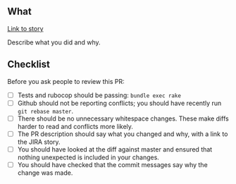 
## What

[Link to story](https://dsdmoj.atlassian.net/browse/AP-XXX)

Describe what you did and why.

## Checklist

Before you ask people to review this PR:

- [ ] Tests and rubocop should be passing: `bundle exec rake`
- [ ] Github should not be reporting conflicts; you should have recently run `git rebase master`.
- [ ] There should be no unnecessary whitespace changes. These make diffs harder to read and conflicts more likely.
- [ ] The PR description should say what you changed and why, with a link to the JIRA story.
- [ ] You should have looked at the diff against master and ensured that nothing unexpected is included in your changes.
- [ ] You should have checked that the commit messages say why the change was made.
